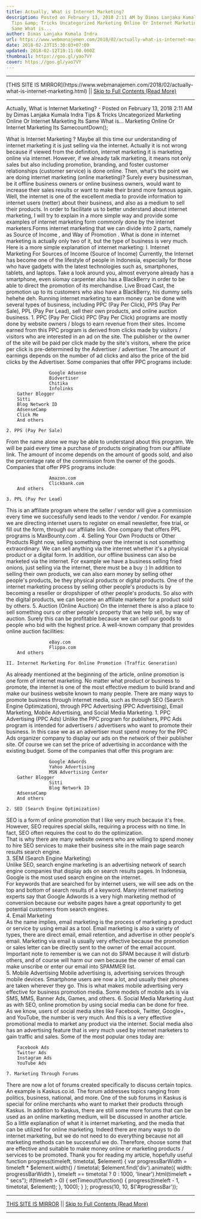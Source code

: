 ```yaml
---
title: Actually, What is Internet Marketing?
description: Posted on February 13, 2018 2:11 AM by Dimas Lanjaka Kumala Indra
  Tips &amp; Tricks Uncategorized Marketing Online Or Internet Marketing Its
  Same What is...
author: Dimas Lanjaka Kumala Indra
url: https://www.webmanajemen.com/2018/02/actually-what-is-internet-marketing.html
date: 2018-02-23T15:30:03+07:00
updated: 2018-02-12T19:11:00.000Z
thumbnail: https://goo.gl/yao7VY
cover: https://goo.gl/yao7VY
---
```


<hr/> [THIS SITE IS MIRROR](https://www.webmanajemen.com/2018/02/actually-what-is-internet-marketing.html) || <a href="https://www.webmanajemen.com/2018/02/actually-what-is-internet-marketing.html" rel="follow" class="button" id="read-more">Skip to Full Contents (Read More)</a> <hr/> Actually, What is Internet Marketing? - Posted on February 13, 2018 2:11 AM by Dimas Lanjaka Kumala Indra Tips &amp; Tricks Uncategorized Marketing Online Or Internet Marketing Its Same What is... Marketing Online Or Internet Marketing Its SamecountDown();
 
What is Internet Marketing ?
Maybe all this time our understanding of internet marketing it is just selling via the internet. Actually it is not wrong because if viewed from the definition, internet marketing it is marketing online via internet. However, if we already talk marketing, it means not only sales but also including promotion, branding, and foster customer relationships (customer service) is done online.
Then, what's the point we are doing internet marketing (online marketing)?     Surely every businessman, be it offline business owners or online business     owners, would want to increase their sales results or want to make their     brand more famous again. Well, the internet is one of the excellent media     to provide information to internet users (netter) about their business, and     also as a medium to sell their products. 
In order to facilitate us to better understand about internet marketing, I     will try to explain in a more simple way and provide some examples of     internet marketing form commonly done by the internet marketers.Forms internet marketing that we can divide into 2 parts, namely as    Source of Income , and Way of Promotion .     What is done in internet marketing is actually only two of it, but the type     of business is very much. 
Here is a more simple explanation of internet marketing: 
    I. Internet Marketing For Sources of Income (Source of Income) 
Currently, the Internet has become one of the lifestyle of people in     Indonesia, especially for those who have gadgets with the latest     technologies such as, smartphones, tablets, and laptops. Take a look around     you, almost everyone already has a smartphone, even siomay carpenter also     has a BlackBerry in order to be able to direct the promotion of its     merchandise. Live Broad Cast, the promotion up to its customers who also     have a BlackBerry, his dummy sells hehehe deh. 
Running internet marketing to earn money can be done with several types of     business, including PPC (Pay Per Click), PPS (Pay Per Sale), PPL (Pay Per     Lead), sell their own products, and online auction business. 
    1. PPC (Pay Per Click) 
PPC (Pay Per Click) programs are mostly done by website owners / blogs to     earn revenue from their sites. Income earned from this PPC program is     derived from clicks made by visitors / visitors who are interested in an ad     on the site. The publisher or the owner of the site will be paid per click     made by the site's visitors, where the price per click is pre-determined by     the Advertiser / advertiser. The amount of earnings depends on the number     of ad clicks and also the price of the bid clicks by the Advertiser. 
Some companies that offer PPC programs include: 

                    Google Adsense             
                    Bidvertiser             
                    Chitika             
                    Infolinks             
        Gather Blogger    
        Sitti    
        Blog Network ID    
        AdsenseCamp     
        Click Me    
        And others     

    2. PPS (Pay Per Sale) 
From the name alone we may be able to understand about this program. We     will be paid every time a purchase of products originating from our     affiliate link. The amount of income depends on the amount of goods sold,     and also the percentage rate of the commission from the owner of the goods. 
Companies that offer PPS programs include: 

                    Amazon.com             
                    Clickbank.com             
        And others     

    3. PPL (Pay Per Lead) 
This is an affiliate program where the seller / vendor will give a     commission every time we successfully send leads to the vendor / vendor.     For example we are directing internet users to register on email     newsletter, free trial, or fill out the form, through our affiliate link.     One company that offers PPL programs is             MaxBounty.com         . 
    4. Selling Your Own Products or Other Products 
Right now, selling something over the internet is not something     extraordinary. We can sell anything via the internet whether it's a     physical product or a digital form. In addition, our offline business can     also be marketed via the internet. For example we have a business selling     fried onions, just selling via the internet, there must be a buy :) 
In addition to selling their own products, we can also earn money by     selling other people's products, be they physical products or digital     products. One of the internet marketing process by selling other people's     products is by becoming a             reseller or dropshipper         of other people's products. So also with the digital products, we can     become an affiliate marketer for a product sold by others. 
    5. Auction (Online Auction) 
On the internet there is also a place to sell something ours or other     people's property that we help sell, by way of auction. Surely this can be     profitable because we can sell our goods to people who bid with the highest     price. 
A well-known company that provides online auction facilities: 

                    eBay.com             
                    Flippa.com             
        And others     

    II. Internet Marketing For Online Promotion (Traffic Generation) 
As already mentioned at the beginning of the article, online promotion is     one form of internet marketing. No matter what product or business to     promote, the internet is one of the most effective medium to build brand     and make our business website known to many people. 
There are many ways to promote business through internet media, such as     through SEO (Search Engine Optimization), through PPC Advertising (PPC     Advertising), Email Marketing, Mobile Advertising, and Social Media     Marketing. 
    1. PPC Advertising (PPC Ads) 
Unlike the PPC program for publishers, PPC Ads program is intended for     advertisers / advertisers who want to promote their business. In this case     we as an advertiser must spend money for the PPC Ads organizer company to     display our ads on the network of their publisher site. Of course we can     set the price of advertising in accordance with the existing budget. 
Some of the companies that offer this program are: 

                    Google Adwords             
                    Yahoo Advertising             
                    MSN Advertising Center             
        Gather Blogger     
                    Sitti             
                    Blog Network ID             
        AdsenseCamp     
        And others     

    2. SEO (Search Engine Optimization) 
SEO is a form of online promotion that I like very much because it's         free. However, SEO requires special skills, requiring a process with no         time. In fact, SEO often requires the cost to do the optimization.     
That is why there are many website owners who are willing to spend         money to hire SEO services to make their business site in the main page         search results search engine.     
        3. SEM (Search Engine Marketing)     
Unlike SEO, search engine marketing is an advertising network of search         engine companies that display ads on search results pages. In         Indonesia, Google is the most used search engine on the internet.     
For keywords that are searched for by internet users, we will see ads         on the top and bottom of search results of a keyword. Many internet         marketing experts say that Google Adwords is a very high marketing         method of conversion because our website pages have a great opportunity         to get potential customers from search engines.     
        4. Email Marketing     
As the name implies, email marketing is the process of marketing a         product or service by using email as a tool. Email marketing is also a         variety of types, there are direct email, email retention, and         advertise in other people's email. Marketing via email is usually very         effective because the promotion or sales letter can be directly sent to         the owner of the email account.     
Important note to remember is we can not do SPAM because it will         disturb others, and of course will harm our own because the owner of         email can make unscribe or enter our email into SPAMMER list.     
    5. Mobile Advertising 
Mobile advertising is, advertising services through mobile devices.     Smartphone users are now a lot, and usually their phones are taken wherever     they go. This is what makes mobile advertising very effective for business     promotion media. Some models of mobile ads is via SMS, MMS, Banner Ads,     Games, and others. 
    6. Social Media Marketing 
Just as with SEO, online promotion by using social media can be done for     free. As we know, users of social media sites like Facebook, Twitter,     Google+, and YouTube, the number is very much. And this is a very effective     promotional media to market any product via the internet. 
Social media also has an advertising feature that is very much used by     internet marketers to gain traffic and sales. Some of the most popular ones     today are: 

        Facebook Ads     
        Twitter Ads     
        Instagram Ads     
        YouTube Ads     

    7. Marketing Through Forums 
There are now a lot of forums created specifically to discuss certain     topics. An example is Kaskus.co.id. The forum addresses topics ranging from     politics, business, national, and more. One of the sub forums in Kaskus is     special for online merchants who want to market their products through     Kaskus. In addition to Kaskus, there are still some more forums that can be     used as an online marketing medium, will be discussed in another article. 
So a little explanation of what it is internet marketing, and the media     that can be utilized for online marketing. Indeed there are many ways to do     internet marketing, but we do not need to do everything because not all     marketing methods can be successful we do. Therefore, choose some that are     effective and suitable to make money online or marketing products /     services to be promoted. Thank you for reading my article, hopefully useful function progress(timeleft, timetotal, $element) {     var progressBarWidth = timeleft * $element.width() / timetotal;     $element.find('div').animate({ width: progressBarWidth }, timeleft == timetotal ? 0 : 1000, 'linear').html(timeleft + " secs");     if(timeleft > 0) {         setTimeout(function() {             progress(timeleft - 1, timetotal, $element);         }, 1000);     } };  progress(10, 10, $('#progressBar')); <hr/> [THIS SITE IS MIRROR](https://www.webmanajemen.com/2018/02/actually-what-is-internet-marketing.html) || <a href="https://www.webmanajemen.com/2018/02/actually-what-is-internet-marketing.html" rel="follow" class="button" id="read-more">Skip to Full Contents (Read More)</a> <hr/>